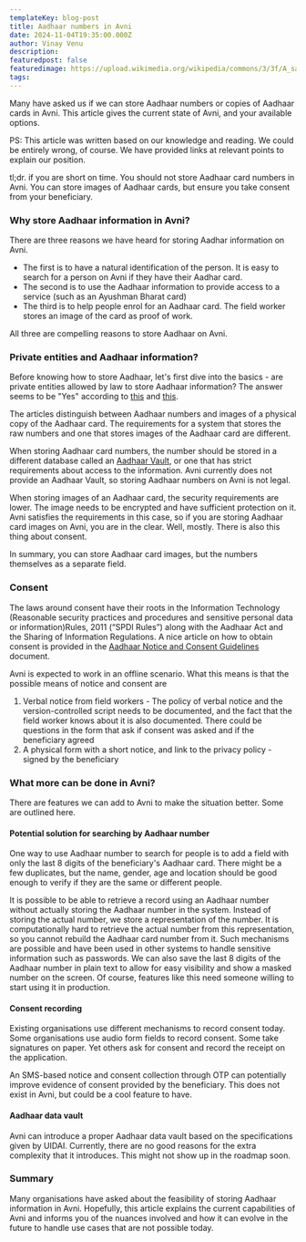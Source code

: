 ```yaml
---
templateKey: blog-post
title: Aadhaar numbers in Avni
date: 2024-11-04T19:35:00.000Z
author: Vinay Venu
description:
featuredpost: false
featuredimage: https://upload.wikimedia.org/wikipedia/commons/3/3f/A_sample_of_Aadhaar_card.jpg
tags:
---
```


Many have asked us if we can store Aadhaar numbers or copies of Aadhaar cards in Avni. This article gives the current state of Avni, and your available options.

PS: This article was written based on our knowledge and reading. We could be entirely wrong, of course. We have provided links at relevant points to explain our position.


tl;dr. if you are short on time. You should not store Aadhaar card numbers in Avni. You can store images of Aadhaar cards, but ensure you take consent from your beneficiary.


### Why store Aadhaar information in Avni?
There are three reasons we have heard for storing Aadhar information on Avni.

- The first is to have a natural identification of the person. It is easy to search for a person on Avni if they have their Aadhar card.
- The second is to use the Aadhaar information to provide access to a service (such as an Ayushman Bharat card)
- The third is to help people enrol for an Aadhaar card. The field worker stores an image of the card as proof of work.

All three are compelling reasons to store Aadhaar on Avni.


### Private entities and Aadhaar information?

Before knowing how to store Aadhaar, let's first dive into the basics - are private entities allowed by law to store Aadhaar information? The answer seems to be "Yes" according to [this](https://uidai.gov.in/images/resource/Circular_Reference_Key_02082017.pdf) and [this](https://induslaw.com/publications/pdf/alerts-2022/Everything_on_Collection_and_Storage_of_Aadhaar.pdf).

The articles distinguish between Aadhaar numbers and images of a physical copy of the Aadhaar card. The requirements for a system that stores the raw numbers and one that stores images of the Aadhaar card are different.

When storing Aadhaar card numbers, the number should be stored in a different database called an [Aadhaar Vault](https://uidai.gov.in/images/resource/FAQs_Aadhaar_Data_Vault_v__1_0_13122017.pdf), or one that has strict requirements about access to the information. Avni currently does not provide an Aadhaar Vault, so storing Aadhaar numbers on Avni is not legal.

When storing images of an Aadhaar card, the security requirements are lower. The image needs to be encrypted and have sufficient protection on it. Avni satisfies the requirements in this case, so if you are storing Aadhaar card images on Avni, you are in the clear. Well, mostly. There is also this thing about consent.

In summary, you can store Aadhaar card images, but the numbers themselves as a separate field. 

### Consent
The laws around consent have their roots in the Information Technology (Reasonable security practices and procedures and sensitive personal data or information)Rules, 2011 (“SPDI Rules”) along with the Aadhaar Act and the Sharing of Information Regulations. A nice article on how to obtain consent is provided in the [Aadhaar Notice and Consent Guidelines](https://uidai.gov.in/images/resource/Final_Aadhaar_Notice_and_Consent_Guidelines.pdf) document.

Avni is expected to work in an offline scenario. What this means is that the possible means of notice and consent are
1. Verbal notice from field workers - The policy of verbal notice and the version-controlled script needs to be documented, and the fact that the field worker knows about it is also documented. There could be questions in the form that ask if consent was asked and if the beneficiary agreed
2. A physical form with a short notice, and link to the privacy policy - signed by the beneficiary

### What more can be done in Avni?
There are features we can add to Avni to make the situation better. Some are outlined here.

#### Potential solution for searching by Aadhaar number
One way to use Aadhaar number to search for people is to add a field with only the last 8 digits of the beneficiary's Aadhaar card. There might be a few duplicates, but the name, gender, age and location should be good enough to verify if they are the same or different people. 

It is possible to be able to retrieve a record using an Aadhaar number without actually storing the Aadhaar number in the system. Instead of storing the actual number, we store a representation of the number. It is computationally hard to retrieve the actual number from this representation, so you cannot rebuild the Aadhaar card number from it. Such mechanisms are possible and have been used in other systems to handle sensitive information such as passwords.
We can also save the last 8 digits of the Aadhaar number in plain text to allow for easy visibility and show a masked number on the screen. Of course, features like this need someone willing to start using it in production. 

#### Consent recording
Existing organisations use different mechanisms to record consent today. Some organisations use audio form fields to record consent. Some take signatures on paper. Yet others ask for consent and record the receipt on the application. 

An SMS-based notice and consent collection through OTP can potentially improve evidence of consent provided by the beneficiary. This does not exist in Avni, but could be a cool feature to have. 

#### Aadhaar data vault
Avni can introduce a proper Aadhaar data vault based on the specifications given by UIDAI. Currently, there are no good reasons for the extra complexity that it introduces. This might not show up in the roadmap soon. 


### Summary
Many organisations have asked about the feasibility of storing Aadhaar information in Avni. Hopefully, this article explains the current capabilities of Avni and informs you of the nuances involved and how it can evolve in the future to handle use cases that are not possible today. 

